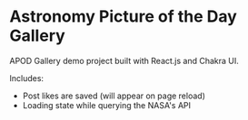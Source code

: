 # Astronomy Picture of the Day Gallery

APOD Gallery demo project built with React.js and Chakra UI.

Includes:
- Post likes are saved (will appear on page reload)
- Loading state while querying the NASA's API

